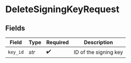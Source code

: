 # DeleteSigningKeyRequest


## Fields

| Field                 | Type                  | Required              | Description           |
| --------------------- | --------------------- | --------------------- | --------------------- |
| `key_id`              | *str*                 | :heavy_check_mark:    | ID of the signing key |